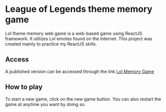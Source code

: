 # League of Legends theme memory game
Lol theme memory web game is a web-based game using ReactJS framework. It utilizes Lol emotes found on the internet. This project was created mainly to practice my ReactJS skills. 

## Access
A published version can be accessed through the link [Lol Memory Game]( https://nhanaa.github.io/league-memory-game/) 

## How to play 
To start a new game, click on the new game button. You can also restart the game at anytime you want by doing so. 
